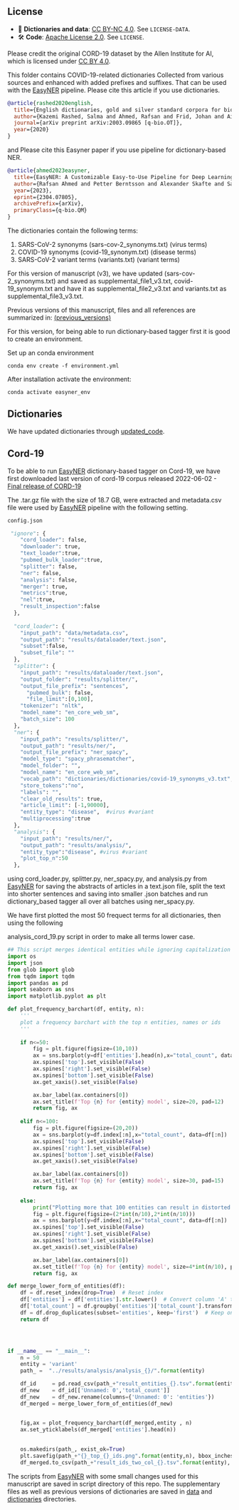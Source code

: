 
## License

- 🧠 **Dictionaries and data**: [CC BY-NC 4.0](https://creativecommons.org/licenses/by-nc/4.0/). See `LICENSE-DATA`.
- 🛠️ **Code**: [Apache License 2.0](https://www.apache.org/licenses/LICENSE-2.0). See `LICENSE`.

Please credit the original CORD-19 dataset by the Allen Institute for AI, which is licensed under [CC BY 4.0](https://creativecommons.org/licenses/by/4.0/).




This folder contains COVID-19-related dictionaries Collected from various sources and enhanced with added prefixes and suffixes. That can be used with the [EasyNER](https://github.com/Aitslab/EasyNER.git) pipeline.
Please cite this article if you use dictionaries.


```bibtex
@article{rashed2020english,
  title={English dictionaries, gold and silver standard corpora for biomedical natural language processing related to SARS-CoV-2 and COVID-19},
  author={Kazemi Rashed, Salma and Ahmed, Rafsan and Frid, Johan and Aits, Sonja},
  journal={arXiv preprint arXiv:2003.09865 [q-bio.OT]},
  year={2020}
}
```

and Please cite this Easyner paper if you use pipeline for dictionary-based NER.

```bibtex
@article{ahmed2023easyner,
  title={EasyNER: A Customizable Easy-to-Use Pipeline for Deep Learning- and Dictionary-based Named Entity Recognition from Medical Text},
  author={Rafsan Ahmed and Petter Berntsson and Alexander Skafte and Salma Kazemi Rashed and Marcus Klang and Adam Barvesten and Ola Olde and William Lindholm and Antton Lamarca Arrizabalaga and Pierre Nugues and Sonja Aits},
  year={2023},
  eprint={2304.07805},
  archivePrefix={arXiv},
  primaryClass={q-bio.QM}
}
```

The dictionaries contain the following terms:
1. SARS-CoV-2 synonyms (sars-cov-2_synonyms.txt)  (virus terms)
2. COVID-19 synonyms  (covid-19_synonym.txt)      (disease terms)
3. SARS-CoV-2 variant terms (variants.txt)        (variant terms)


For this version of manuscript (v3), we have updated (sars-cov-2_synonyms.txt) and saved as supplemental_file1_v3.txt, 
covid-19_synonym.txt and have it as supplemental_file2_v3.txt and variants.txt as supplemental_file3_v3.txt.


Previous versions of this manuscript, files and all references are summarized in:
[(previous_versions)](https://github.com/Aitslab/corona)


For this version, for being able to run dictionary-based tagger first it is good to create an environment.

Set up an conda environment
```console
conda env create -f environment.yml
```

After installation activate the environment:
```console
conda activate easyner_env
```


## Dictionaries
We have updated dictionaries through [updated_code](https://github.com/Aitslab/Covid19/blob/main/data/Supplemental_file8_v3.ipynb).



## Cord-19
To be able to run [EasyNER](https://github.com/Aitslab/EasyNER.git) dictionary-based tagger on Cord-19, we have first downloaded last version of cord-19 corpus released 2022-06-02 - [Final release of CORD-19](https://ai2-semanticscholar-cord-19.s3-us-west-2.amazonaws.com/historical_releases.html)

The .tar.gz file with the size of 18.7 GB, were extracted and metadata.csv file were used by [EasyNER](https://github.com/Aitslab/EasyNER.git) pipeline with the following setting.


```python
config.json

 "ignore": {
    "cord_loader": false,
    "downloader": true,
    "text_loader":true,
    "pubmed_bulk_loader":true,
    "splitter": false,
    "ner": false,
    "analysis": false,
    "merger": true,
    "metrics":true,
    "nel":true,
    "result_inspection":false
  },
  
  "cord_loader": {
    "input_path": "data/metadata.csv",
    "output_path": "results/dataloader/text.json",
    "subset":false,
    "subset_file": ""
  },
  "splitter": {
    "input_path": "results/dataloader/text.json",
    "output_folder": "results/splitter/",
    "output_file_prefix": "sentences",
	  "pubmed_bulk": false,
	  "file_limit":[0,100],
    "tokenizer": "nltk",
    "model_name": "en_core_web_sm",
    "batch_size": 100
  },
  "ner": {
    "input_path": "results/splitter/",
    "output_path": "results/ner/",
    "output_file_prefix": "ner_spacy",
    "model_type": "spacy_phrasematcher",
    "model_folder": "",
    "model_name": "en_core_web_sm",
    "vocab_path": "dictionaries/dictionaries/covid-19_synonyms_v3.txt",   # we have run it for all dictionaries
    "store_tokens":"no",
    "labels": "",
    "clear_old_results": true,
    "article_limit": [-1,90000],
    "entity_type": "disease",  #virus #variant
    "multiprocessing":true
  },
  "analysis": {
    "input_path": "results/ner/",
    "output_path": "results/analysis/",
    "entity_type":"disease", #virus #variant
    "plot_top_n":50
  },

```
using cord_loader.py, splitter.py, ner_spacy.py, and analysis.py from  [EasyNER](https://github.com/Aitslab/EasyNER/tree/main/scripts/) for saving the abstracts of articles in a text.json file,
split the text into shorter sentences and saving into smaller .json batches and run dictionary_based tagger all over all batches using ner_spacy.py.

We have first plotted the most 50 frequect terms for all dictionaries, then using the following

analysis_cord_19.py script in order to make all terms lower case. 


```python
## This script merges identical entities while ignoring capitalization and sums their frequencies, storing and plotting the results in lowercase form.
import os
import json
from glob import glob
from tqdm import tqdm
import pandas as pd
import seaborn as sns
import matplotlib.pyplot as plt

def plot_frequency_barchart(df, entity, n):
    '''
    plot a frequency barchart with the top n entities, names or ids
    '''
    
    if n<=50:
        fig = plt.figure(figsize=(10,10))
        ax = sns.barplot(y=df['entities'].head(n),x="total_count", data=df[:n])
        ax.spines['top'].set_visible(False)
        ax.spines['right'].set_visible(False)
        ax.spines['bottom'].set_visible(False)
        ax.get_xaxis().set_visible(False)

        ax.bar_label(ax.containers[0])
        ax.set_title(f'Top {n} for {entity} model', size=20, pad=12)
        return fig, ax
    
    elif n<=100:
        fig = plt.figure(figsize=(20,20))
        ax = sns.barplot(y=df.index[:n],x="total_count", data=df[:n])
        ax.spines['top'].set_visible(False)
        ax.spines['right'].set_visible(False)
        ax.spines['bottom'].set_visible(False)
        ax.get_xaxis().set_visible(False)

        ax.bar_label(ax.containers[0])
        ax.set_title(f'Top {n} for {entity} model', size=30, pad=15)
        return fig, ax
    
    else:
        print("Plotting more that 100 entities can result in distorted graph")
        fig = plt.figure(figsize=(2*int(n/10),2*int(n/10)))
        ax = sns.barplot(y=df.index[:n],x="total_count", data=df[:n])
        ax.spines['top'].set_visible(False)
        ax.spines['right'].set_visible(False)
        ax.spines['bottom'].set_visible(False)
        ax.get_xaxis().set_visible(False)

        ax.bar_label(ax.containers[0])
        ax.set_title(f'Top {n} for {entity} model', size=4*int(n/10), pad=15)
        return fig, ax

def merge_lower_form_of_entities(df):
    df = df.reset_index(drop=True)  # Reset index
    df['entities'] = df['entities'].str.lower()  # Convert column 'A' to lowercase
    df['total_count'] = df.groupby('entities')['total_count'].transform('sum')  # Sum values in 'B' for same 'A'
    df = df.drop_duplicates(subset='entities', keep='first')  # Keep only first occurrence of each 'A'
    return df




if __name__ == "__main__":
    n = 50
    entity = 'variant'
    path_ =  "../results/analysis/analysis_{}/".format(entity)

    df_id     = pd.read_csv(path_+"result_entities_{}.tsv".format(entity),sep='\t')
    df_new    = df_id[['Unnamed: 0','total_count']]
    df_new    = df_new.rename(columns={'Unnamed: 0': 'entities'})
    df_merged = merge_lower_form_of_entities(df_new)


    fig,ax = plot_frequency_barchart(df_merged,entity , n)
    ax.set_yticklabels(df_merged['entities'].head(n))
            
   
    os.makedirs(path_, exist_ok=True)
    plt.savefig(path_+"{}_top_{}_ids.png".format(entity,n), bbox_inches="tight", aspect="auto", format="png")
    df_merged.to_csv(path_+"result_ids_two_col_{}.tsv".format(entity), sep="\t")


```

The scripts from [EasyNER](https://github.com/Aitslab/EasyNER/tree/main/scripts/) with some small changes used for this manuscript are saved in script directory of this repo.
The supplementary files as well as previous versions of dictionaries are saved in [data](https://github.com/Aitslab/Covid19/tree/main/data) and [dictionaries](https://github.com/Aitslab/Covid19/tree/main/dictionaries) directories.








